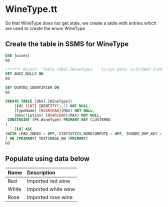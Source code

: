 ﻿# WineType.tt

So that WineType does not get stale, we create a table with entries which are used to create the enum WineType

## Create the table in SSMS for WineType

```sql
USE [wines]
GO

/****** Object:  Table [dbo].[WineType]    Script Date: 1/17/2023 3:04:04 PM ******/
SET ANSI_NULLS ON
GO

SET QUOTED_IDENTIFIER ON
GO

CREATE TABLE [dbo].[WineType](
	[Id] [INT] IDENTITY(1,1) NOT NULL,
	[TypeName] [NVARCHAR](MAX) NOT NULL,
	[Description] [NVARCHAR](MAX) NOT NULL,
 CONSTRAINT [PK_WineType] PRIMARY KEY CLUSTERED 
(
	[Id] ASC
)WITH (PAD_INDEX = OFF, STATISTICS_NORECOMPUTE = OFF, IGNORE_DUP_KEY = OFF, ALLOW_ROW_LOCKS = ON, ALLOW_PAGE_LOCKS = ON, OPTIMIZE_FOR_SEQUENTIAL_KEY = OFF) ON [PRIMARY]
) ON [PRIMARY] TEXTIMAGE_ON [PRIMARY]
GO
```

## Populate using data below

| Name        |   Description    |
|:------------- |:-------------|
| Red | Imported red wine |
| White | Imported white wine |
| Rose | Imported rose wine |
